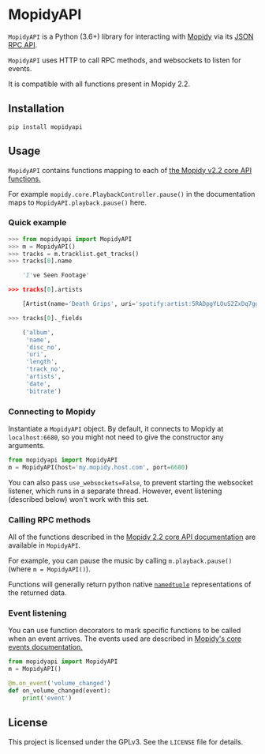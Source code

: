 MopidyAPI
=========

`MopidyAPI` is a Python (3.6+) library for interacting with
[Mopidy](https://www.mopidy.com/) via its [JSON RPC
API](https://docs.mopidy.com/en/latest/api/http/).

`MopidyAPI` uses HTTP to call RPC methods, and websockets to listen for events.

It is compatible with all functions present in Mopidy 2.2.

## Installation

```
pip install mopidyapi
```

## Usage

`MopidyAPI` contains functions mapping to each of [the Mopidy v2.2 core API functions.](https://docs.mopidy.com/en/release-2.2/api/core/)

For example `mopidy.core.PlaybackController.pause()` in the documentation maps to `MopidyAPI.playback.pause()` here. 

### Quick example

```python
>>> from mopidyapi import MopidyAPI
>>> m = MopidyAPI()
>>> tracks = m.tracklist.get_tracks()
>>> tracks[0].name

	'I've Seen Footage'

>>> tracks[0].artists

	[Artist(name='Death Grips', uri='spotify:artist:5RADpgYLOuS2ZxDq7ggYYH')]

>>> tracks[0]._fields

	('album',
	 'name',
	 'disc_no',
	 'uri',
	 'length',
	 'track_no',
	 'artists',
	 'date',
	 'bitrate')
```


### Connecting to Mopidy

Instantiate a `MopidyAPI` object.
By default, it connects to Mopidy at `localhost:6680`,
so you might not need to give the constructor any arguments.

```python
from mopidyapi import MopidyAPI
m = MopidyAPI(host='my.mopidy.host.com', port=6680)
```

You can also pass `use_websockets=False`, to prevent starting the websocket listener,
which runs in a separate thread. However, event listening (described below) won't work with this set.


### Calling RPC methods

All of the functions described in the
[Mopidy 2.2 core API documentation](http://docs.mopidy.com/en/latest/api/core/)
are available in `MopidyAPI`.

For example, you can pause the music by calling `m.playback.pause()` (where `m = MopidyAPI()`).

Functions will generally return python native [`namedtuple`](https://docs.python.org/3.7/library/collections.html#collections.namedtuple)
representations of the returned data. 


### Event listening

You can use function decorators to mark specific functions to be called when an event arrives.
The events used are described in [Mopidy's core events documentation.](https://docs.mopidy.com/en/latest/api/core/#core-events)

```python
from mopidyapi import MopidyAPI
m = MopidyAPI()

@m.on_event('volume_changed')
def on_volume_changed(event):
	print('event')

```


## License

This project is licensed under the GPLv3.
See the `LICENSE` file for details.

